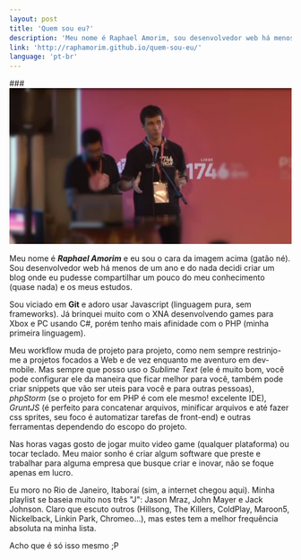```yaml
---
layout: post
title: 'Quem sou eu?'
description: 'Meu nome é Raphael Amorim, sou desenvolvedor web há menos de um ano e decidi compartilhar um pouco do meu conhecimento e os meus estudos.'
link: 'http://raphamorim.github.io/quem-sou-eu/'
language: 'pt-br'
---
```


###<img src="/assets/images/posts/me.jpg" alt="Euzinho" />

Meu nome é ***Raphael Amorim*** e eu sou o cara da imagem acima (gatão né). Sou desenvolvedor web há menos de um ano e do nada decidi criar um blog onde eu pudesse compartilhar um pouco do meu conhecimento (quase nada) e os meus estudos.

<!-- more -->

Sou viciado em **Git** e adoro usar Javascript (linguagem pura, sem frameworks). Já brinquei muito com o XNA desenvolvendo games para Xbox e PC usando C#, porém tenho mais afinidade com o PHP (minha primeira linguagem).

Meu workflow muda de projeto para projeto, como nem sempre restrinjo-me a projetos focados a Web e de vez enquanto me aventuro em dev-mobile. Mas sempre que posso uso o *Sublime Text* (ele é muito bom, você pode configurar ele da maneira que ficar melhor para você, também pode criar snippets que vão ser uteis para você e para outras pessoas), *phpStorm* (se o projeto for em PHP é com ele mesmo! excelente IDE), *GruntJS* (é perfeito para concatenar arquivos, minificar arquivos e até fazer css sprites, seu foco é automatizar tarefas de front-end) e outras ferramentas dependendo do escopo do projeto.

Nas horas vagas gosto de jogar muito video game (qualquer plataforma) ou tocar teclado. Meu maior sonho é criar algum software que preste e trabalhar para alguma empresa que busque criar e inovar, não se foque apenas em lucro.

Eu moro no Rio de Janeiro, Itaboraí (sim, a internet chegou aqui). Minha playlist se baseia muito nos três "J": Jason Mraz, John Mayer e Jack Johnson. Claro que escuto outros (Hillsong, The Killers, ColdPlay, Maroon5, Nickelback, Linkin Park, Chromeo...), mas estes tem a melhor frequência absoluta na minha lista.

Acho que é só isso mesmo ;P

